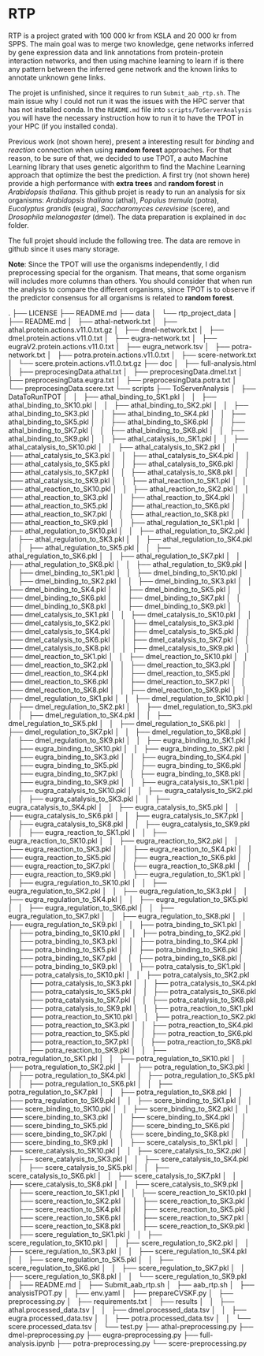 # RTP 

RTP is a project grated with 100 000 kr from KSLA and 20 000 kr from SPPS. The main goal was to merge two knowledge, gene networks inferred by gene expression data and link annotations from protein-protein interaction networks, and then using machine learning to learn if is there any pattern between the inferred gene network and the known links to annotate unknown gene links. 

The projet is unfinished, since it requires to run `Submit_aab_rtp.sh`. The main issue why I could not run it was the issues with the HPC server that has not installed conda. In the `README.md` file into `scripts/ToServerAnalysis` you will have the necessary instruction how to run it to have the TPOT in your HPC (if you installed conda).

Previous work (not shown here), present a interesting result for *binding* and *reaction* connection when using **random forest** approaches. For that reason, to be sure of that, we decided to use TPOT, a auto Machine Learning library that uses genetic algorithm to find the Machine Learning approach that optimize the best the prediction. A first try (not shown here) provide a high performance with **extra trees** and **random forest** in *Arabidopsis thaliana*. This github projet is ready to run an analysis for six organisms: *Arabidopsis thaliana* (athal), *Populus tremula* (potra), *Eucalyptus grandis* (eugra), *Saccharomyces cerevisiae* (scere), and *Drosophila melanogaster* (dmel). The data preparation is explained in `doc` folder.

The full projet should include the following tree. The data are remove in github since it uses many storage.

**Note**: Since the TPOT will use the organisms independently, I did preprocessing special for the organism. That means, that some organism will includes more columns than others. You should consider that when run the analysis to compare the different organisms, since TPOT is to observe if the predictor consensus for all organisms is related to **random forest**.


.
├── LICENSE
├── README.md
├── data
│   └── rtp_project_data
│       ├── README.md
│       ├── athal-network.txt
│       ├── athal.protein.actions.v11.0.txt.gz
│       ├── dmel-network.txt
│       ├── dmel.protein.actions.v11.0.txt
│       ├── eugra-network.txt
│       ├── eugraV2.protein.actions.v11.0.txt
│       ├── eugra_network.tsv
│       ├── potra-network.txt
│       ├── potra.protein.actions.v11.0.txt
│       ├── scere-network.txt
│       └── scere.protein.actions.v11.0.txt.gz
├── doc
│   ├── full-analysis.html
│   ├── preprocesingData.athal.txt
│   ├── preprocesingData.dmel.txt
│   ├── preprocesingData.eugra.txt
│   ├── preprocesingData.potra.txt
│   └── preprocesingData.scere.txt
└── scripts
    ├── ToServerAnalysis
    │   ├── DataToRunTPOT
    │   │   ├── athal_binding_to_SK1.pkl
    │   │   ├── athal_binding_to_SK10.pkl
    │   │   ├── athal_binding_to_SK2.pkl
    │   │   ├── athal_binding_to_SK3.pkl
    │   │   ├── athal_binding_to_SK4.pkl
    │   │   ├── athal_binding_to_SK5.pkl
    │   │   ├── athal_binding_to_SK6.pkl
    │   │   ├── athal_binding_to_SK7.pkl
    │   │   ├── athal_binding_to_SK8.pkl
    │   │   ├── athal_binding_to_SK9.pkl
    │   │   ├── athal_catalysis_to_SK1.pkl
    │   │   ├── athal_catalysis_to_SK10.pkl
    │   │   ├── athal_catalysis_to_SK2.pkl
    │   │   ├── athal_catalysis_to_SK3.pkl
    │   │   ├── athal_catalysis_to_SK4.pkl
    │   │   ├── athal_catalysis_to_SK5.pkl
    │   │   ├── athal_catalysis_to_SK6.pkl
    │   │   ├── athal_catalysis_to_SK7.pkl
    │   │   ├── athal_catalysis_to_SK8.pkl
    │   │   ├── athal_catalysis_to_SK9.pkl
    │   │   ├── athal_reaction_to_SK1.pkl
    │   │   ├── athal_reaction_to_SK10.pkl
    │   │   ├── athal_reaction_to_SK2.pkl
    │   │   ├── athal_reaction_to_SK3.pkl
    │   │   ├── athal_reaction_to_SK4.pkl
    │   │   ├── athal_reaction_to_SK5.pkl
    │   │   ├── athal_reaction_to_SK6.pkl
    │   │   ├── athal_reaction_to_SK7.pkl
    │   │   ├── athal_reaction_to_SK8.pkl
    │   │   ├── athal_reaction_to_SK9.pkl
    │   │   ├── athal_regulation_to_SK1.pkl
    │   │   ├── athal_regulation_to_SK10.pkl
    │   │   ├── athal_regulation_to_SK2.pkl
    │   │   ├── athal_regulation_to_SK3.pkl
    │   │   ├── athal_regulation_to_SK4.pkl
    │   │   ├── athal_regulation_to_SK5.pkl
    │   │   ├── athal_regulation_to_SK6.pkl
    │   │   ├── athal_regulation_to_SK7.pkl
    │   │   ├── athal_regulation_to_SK8.pkl
    │   │   ├── athal_regulation_to_SK9.pkl
    │   │   ├── dmel_binding_to_SK1.pkl
    │   │   ├── dmel_binding_to_SK10.pkl
    │   │   ├── dmel_binding_to_SK2.pkl
    │   │   ├── dmel_binding_to_SK3.pkl
    │   │   ├── dmel_binding_to_SK4.pkl
    │   │   ├── dmel_binding_to_SK5.pkl
    │   │   ├── dmel_binding_to_SK6.pkl
    │   │   ├── dmel_binding_to_SK7.pkl
    │   │   ├── dmel_binding_to_SK8.pkl
    │   │   ├── dmel_binding_to_SK9.pkl
    │   │   ├── dmel_catalysis_to_SK1.pkl
    │   │   ├── dmel_catalysis_to_SK10.pkl
    │   │   ├── dmel_catalysis_to_SK2.pkl
    │   │   ├── dmel_catalysis_to_SK3.pkl
    │   │   ├── dmel_catalysis_to_SK4.pkl
    │   │   ├── dmel_catalysis_to_SK5.pkl
    │   │   ├── dmel_catalysis_to_SK6.pkl
    │   │   ├── dmel_catalysis_to_SK7.pkl
    │   │   ├── dmel_catalysis_to_SK8.pkl
    │   │   ├── dmel_catalysis_to_SK9.pkl
    │   │   ├── dmel_reaction_to_SK1.pkl
    │   │   ├── dmel_reaction_to_SK10.pkl
    │   │   ├── dmel_reaction_to_SK2.pkl
    │   │   ├── dmel_reaction_to_SK3.pkl
    │   │   ├── dmel_reaction_to_SK4.pkl
    │   │   ├── dmel_reaction_to_SK5.pkl
    │   │   ├── dmel_reaction_to_SK6.pkl
    │   │   ├── dmel_reaction_to_SK7.pkl
    │   │   ├── dmel_reaction_to_SK8.pkl
    │   │   ├── dmel_reaction_to_SK9.pkl
    │   │   ├── dmel_regulation_to_SK1.pkl
    │   │   ├── dmel_regulation_to_SK10.pkl
    │   │   ├── dmel_regulation_to_SK2.pkl
    │   │   ├── dmel_regulation_to_SK3.pkl
    │   │   ├── dmel_regulation_to_SK4.pkl
    │   │   ├── dmel_regulation_to_SK5.pkl
    │   │   ├── dmel_regulation_to_SK6.pkl
    │   │   ├── dmel_regulation_to_SK7.pkl
    │   │   ├── dmel_regulation_to_SK8.pkl
    │   │   ├── dmel_regulation_to_SK9.pkl
    │   │   ├── eugra_binding_to_SK1.pkl
    │   │   ├── eugra_binding_to_SK10.pkl
    │   │   ├── eugra_binding_to_SK2.pkl
    │   │   ├── eugra_binding_to_SK3.pkl
    │   │   ├── eugra_binding_to_SK4.pkl
    │   │   ├── eugra_binding_to_SK5.pkl
    │   │   ├── eugra_binding_to_SK6.pkl
    │   │   ├── eugra_binding_to_SK7.pkl
    │   │   ├── eugra_binding_to_SK8.pkl
    │   │   ├── eugra_binding_to_SK9.pkl
    │   │   ├── eugra_catalysis_to_SK1.pkl
    │   │   ├── eugra_catalysis_to_SK10.pkl
    │   │   ├── eugra_catalysis_to_SK2.pkl
    │   │   ├── eugra_catalysis_to_SK3.pkl
    │   │   ├── eugra_catalysis_to_SK4.pkl
    │   │   ├── eugra_catalysis_to_SK5.pkl
    │   │   ├── eugra_catalysis_to_SK6.pkl
    │   │   ├── eugra_catalysis_to_SK7.pkl
    │   │   ├── eugra_catalysis_to_SK8.pkl
    │   │   ├── eugra_catalysis_to_SK9.pkl
    │   │   ├── eugra_reaction_to_SK1.pkl
    │   │   ├── eugra_reaction_to_SK10.pkl
    │   │   ├── eugra_reaction_to_SK2.pkl
    │   │   ├── eugra_reaction_to_SK3.pkl
    │   │   ├── eugra_reaction_to_SK4.pkl
    │   │   ├── eugra_reaction_to_SK5.pkl
    │   │   ├── eugra_reaction_to_SK6.pkl
    │   │   ├── eugra_reaction_to_SK7.pkl
    │   │   ├── eugra_reaction_to_SK8.pkl
    │   │   ├── eugra_reaction_to_SK9.pkl
    │   │   ├── eugra_regulation_to_SK1.pkl
    │   │   ├── eugra_regulation_to_SK10.pkl
    │   │   ├── eugra_regulation_to_SK2.pkl
    │   │   ├── eugra_regulation_to_SK3.pkl
    │   │   ├── eugra_regulation_to_SK4.pkl
    │   │   ├── eugra_regulation_to_SK5.pkl
    │   │   ├── eugra_regulation_to_SK6.pkl
    │   │   ├── eugra_regulation_to_SK7.pkl
    │   │   ├── eugra_regulation_to_SK8.pkl
    │   │   ├── eugra_regulation_to_SK9.pkl
    │   │   ├── potra_binding_to_SK1.pkl
    │   │   ├── potra_binding_to_SK10.pkl
    │   │   ├── potra_binding_to_SK2.pkl
    │   │   ├── potra_binding_to_SK3.pkl
    │   │   ├── potra_binding_to_SK4.pkl
    │   │   ├── potra_binding_to_SK5.pkl
    │   │   ├── potra_binding_to_SK6.pkl
    │   │   ├── potra_binding_to_SK7.pkl
    │   │   ├── potra_binding_to_SK8.pkl
    │   │   ├── potra_binding_to_SK9.pkl
    │   │   ├── potra_catalysis_to_SK1.pkl
    │   │   ├── potra_catalysis_to_SK10.pkl
    │   │   ├── potra_catalysis_to_SK2.pkl
    │   │   ├── potra_catalysis_to_SK3.pkl
    │   │   ├── potra_catalysis_to_SK4.pkl
    │   │   ├── potra_catalysis_to_SK5.pkl
    │   │   ├── potra_catalysis_to_SK6.pkl
    │   │   ├── potra_catalysis_to_SK7.pkl
    │   │   ├── potra_catalysis_to_SK8.pkl
    │   │   ├── potra_catalysis_to_SK9.pkl
    │   │   ├── potra_reaction_to_SK1.pkl
    │   │   ├── potra_reaction_to_SK10.pkl
    │   │   ├── potra_reaction_to_SK2.pkl
    │   │   ├── potra_reaction_to_SK3.pkl
    │   │   ├── potra_reaction_to_SK4.pkl
    │   │   ├── potra_reaction_to_SK5.pkl
    │   │   ├── potra_reaction_to_SK6.pkl
    │   │   ├── potra_reaction_to_SK7.pkl
    │   │   ├── potra_reaction_to_SK8.pkl
    │   │   ├── potra_reaction_to_SK9.pkl
    │   │   ├── potra_regulation_to_SK1.pkl
    │   │   ├── potra_regulation_to_SK10.pkl
    │   │   ├── potra_regulation_to_SK2.pkl
    │   │   ├── potra_regulation_to_SK3.pkl
    │   │   ├── potra_regulation_to_SK4.pkl
    │   │   ├── potra_regulation_to_SK5.pkl
    │   │   ├── potra_regulation_to_SK6.pkl
    │   │   ├── potra_regulation_to_SK7.pkl
    │   │   ├── potra_regulation_to_SK8.pkl
    │   │   ├── potra_regulation_to_SK9.pkl
    │   │   ├── scere_binding_to_SK1.pkl
    │   │   ├── scere_binding_to_SK10.pkl
    │   │   ├── scere_binding_to_SK2.pkl
    │   │   ├── scere_binding_to_SK3.pkl
    │   │   ├── scere_binding_to_SK4.pkl
    │   │   ├── scere_binding_to_SK5.pkl
    │   │   ├── scere_binding_to_SK6.pkl
    │   │   ├── scere_binding_to_SK7.pkl
    │   │   ├── scere_binding_to_SK8.pkl
    │   │   ├── scere_binding_to_SK9.pkl
    │   │   ├── scere_catalysis_to_SK1.pkl
    │   │   ├── scere_catalysis_to_SK10.pkl
    │   │   ├── scere_catalysis_to_SK2.pkl
    │   │   ├── scere_catalysis_to_SK3.pkl
    │   │   ├── scere_catalysis_to_SK4.pkl
    │   │   ├── scere_catalysis_to_SK5.pkl
    │   │   ├── scere_catalysis_to_SK6.pkl
    │   │   ├── scere_catalysis_to_SK7.pkl
    │   │   ├── scere_catalysis_to_SK8.pkl
    │   │   ├── scere_catalysis_to_SK9.pkl
    │   │   ├── scere_reaction_to_SK1.pkl
    │   │   ├── scere_reaction_to_SK10.pkl
    │   │   ├── scere_reaction_to_SK2.pkl
    │   │   ├── scere_reaction_to_SK3.pkl
    │   │   ├── scere_reaction_to_SK4.pkl
    │   │   ├── scere_reaction_to_SK5.pkl
    │   │   ├── scere_reaction_to_SK6.pkl
    │   │   ├── scere_reaction_to_SK7.pkl
    │   │   ├── scere_reaction_to_SK8.pkl
    │   │   ├── scere_reaction_to_SK9.pkl
    │   │   ├── scere_regulation_to_SK1.pkl
    │   │   ├── scere_regulation_to_SK10.pkl
    │   │   ├── scere_regulation_to_SK2.pkl
    │   │   ├── scere_regulation_to_SK3.pkl
    │   │   ├── scere_regulation_to_SK4.pkl
    │   │   ├── scere_regulation_to_SK5.pkl
    │   │   ├── scere_regulation_to_SK6.pkl
    │   │   ├── scere_regulation_to_SK7.pkl
    │   │   ├── scere_regulation_to_SK8.pkl
    │   │   └── scere_regulation_to_SK9.pkl
    │   ├── README.md
    │   ├── Submit_aab_rtp.sh
    │   ├── aab_rtp.sh
    │   ├── analysisTPOT.py
    │   ├── env.yaml
    │   ├── prepareCVSKF.py
    │   ├── preprocessing.py
    │   ├── requirements.txt
    │   ├── results
    │   │   ├── athal.processed_data.tsv
    │   │   ├── dmel.processed_data.tsv
    │   │   ├── eugra.processed_data.tsv
    │   │   ├── potra.processed_data.tsv
    │   │   └── scere.processed_data.tsv
    │   └── test.py
    ├── athal-preprocessing.py
    ├── dmel-preprocessing.py
    ├── eugra-preprocessing.py
    ├── full-analysis.ipynb
    ├── potra-preprocessing.py
    └── scere-preprocessing.py
